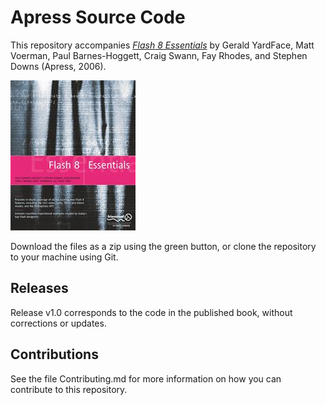 # Apress Source Code

This repository accompanies [*Flash 8 Essentials*](http://www.apress.com/9781590595329) by Gerald YardFace, Matt Voerman, Paul Barnes-Hoggett, Craig Swann, Fay Rhodes, and Stephen Downs (Apress, 2006).

![Cover image](9781590595329.jpg)

Download the files as a zip using the green button, or clone the repository to your machine using Git.

## Releases

Release v1.0 corresponds to the code in the published book, without corrections or updates.

## Contributions

See the file Contributing.md for more information on how you can contribute to this repository.
